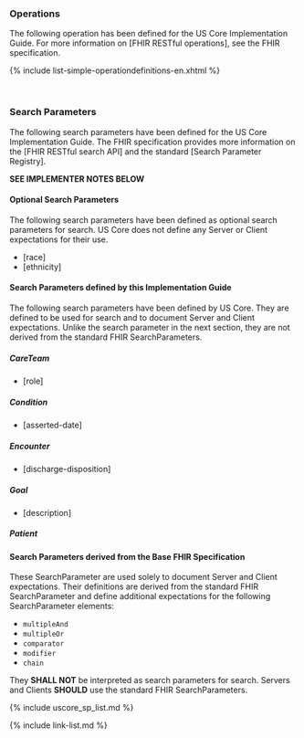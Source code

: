 ### Operations

The following operation has been defined for the US Core Implementation Guide. For more information on [FHIR RESTful operations], see the FHIR specification.

  {% include list-simple-operationdefinitions-en.xhtml %}

<br />

### Search Parameters


The following search parameters have been defined for the US Core Implementation Guide. The FHIR specification provides more information on the [FHIR RESTful search API] and the standard [Search Parameter Registry].

**SEE IMPLEMENTER NOTES BELOW**



#### Optional Search Parameters


The following search parameters have been defined as optional search parameters for search.  US Core does not define any Server or Client expectations for their use.


- [race]
- [ethnicity]

#### Search Parameters defined by this Implementation Guide


The following search parameters have been defined by US Core. They are defined to be used for search and to document Server and Client expectations. Unlike the search parameter in the next section, they are not derived from the standard FHIR SearchParameters.


##### CareTeam
- [role]

##### Condition
- [asserted-date]

##### Encounter
- [discharge-disposition]

##### Goal
- [description]

##### Patient

#### Search Parameters derived from the Base FHIR Specification


These SearchParameter are used solely to document Server and Client expectations. Their definitions are derived from the standard FHIR SearchParameter and define additional expectations for the following SearchParameter elements:

- `multipleAnd`
- `multipleOr`
- `comparator`
- `modifier`
- `chain`

They **SHALL NOT** be interpreted as search parameters for search. Servers and Clients **SHOULD** use the standard FHIR SearchParameters.


{% include uscore_sp_list.md %}

{% include link-list.md %}
